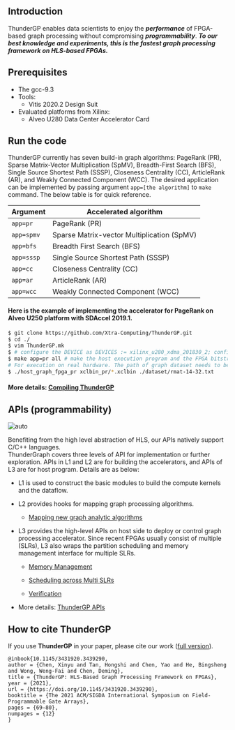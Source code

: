 ## Introduction

ThunderGP enables data scientists to enjoy the ***performance*** of FPGA-based graph processing without compromising ***programmability***. ***To our best knowledge and experiments, this is the fastest graph processing framework on HLS-based FPGAs.***

## Prerequisites
* The gcc-9.3
* Tools:
    * Vitis 2020.2 Design Suit
* Evaluated platforms from Xilinx:
    * Alveo U280 Data Center Accelerator Card
    
## Run the code
ThunderGP currently has seven build-in graph algorithms: PageRank (PR), Sparse Matrix-Vector Multiplication (SpMV), Breadth-First Search (BFS), Single Source Shortest Path (SSSP), Closeness Centrality (CC), ArticleRank (AR), and Weakly Connected Component (WCC). 
The desired application can be implemented by passing argument ```app=[the algorithm]``` to ``` make ``` command. The below table is for quick reference.

| Argument    | Accelerated algorithm  |
|--------------|--------------|
| ```app=pr``` | PageRank (PR)|
| ```app=spmv``` | Sparse Matrix-vector Multiplication (SpMV) |
| ```app=bfs``` | Breadth First Search (BFS)|
| ```app=sssp``` | Single Source Shortest Path (SSSP)|
| ```app=cc``` | Closeness Centrality (CC)|
| ```app=ar``` | ArticleRank  (AR)|
| ```app=wcc``` | Weakly Connected Component  (WCC)|

#### Here is the example of implementing the accelerator for PageRank on Alveo U250 platform with SDAccel 2019.1. 
```sh
$ git clone https://github.com/Xtra-Computing/ThunderGP.git
$ cd ./
$ vim ThunderGP.mk 
$ # configure the DEVICE as DEVICES := xilinx_u280_xdma_201830_2; configure TARGETS := hw
$ make app=pr all # make the host execution program and the FPGA bitstream. It takes time :)
# For execution on real hardware. The path of graph dataset needs to be provided by the user. 
$ ./host_graph_fpga_pr xclbin_pr/*.xclbin ./dataset/rmat-14-32.txt
```
#### More details: [Compiling ThunderGP ](docs/compile_arch.md)


## APIs (programmability) 
![auto](docs/images/automation.png)


Benefiting from the high level abstraction of HLS, our APIs natively support C/C++ languages.  
ThunderGraph covers three levels of API for implementation or further exploration. 
APIs in L1 and L2 are for building the accelerators, and APIs of L3 are for host program. Details are as below:

* L1 is used to construct the basic modules to build the compute kernels and the dataflow. 

* L2 provides hooks for mapping graph processing algorithms. 
    * [Mapping new graph analytic algorithms](docs/algorithm_mapping.md)  

* L3 provides the high-level APIs on host side to deploy or control graph processing accelerator. Since recent FPGAs usually consist of multiple (SLRs), L3 also wraps the partition scheduling and memory management interface for multiple SLRs. 

    * [Memory Management](docs/memory.md) 

    * [Scheduling across Multi SLRs](docs/scheduling.md) 

    * [Verification](docs/verification.md)

* More details: [ThunderGP APIs ](docs/api_details.md)

## How to cite **ThunderGP** 
If you use **ThunderGP**  in your paper, please cite our work ([full version](https://github.com/Xtra-Computing/ThunderGP/blob/master/ThunderGP_camera_ready-pdfa.pdf)).
```
@inbook{10.1145/3431920.3439290,
author = {Chen, Xinyu and Tan, Hongshi and Chen, Yao and He, Bingsheng and Wong, Weng-Fai and Chen, Deming},
title = {ThunderGP: HLS-Based Graph Processing Framework on FPGAs},
year = {2021},
url = {https://doi.org/10.1145/3431920.3439290},
booktitle = {The 2021 ACM/SIGDA International Symposium on Field-Programmable Gate Arrays},
pages = {69–80},
numpages = {12}
}
```


